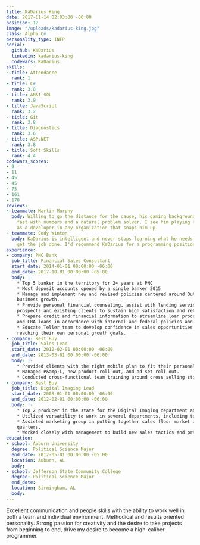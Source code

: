 ```yaml
---
title: KaDarius King
date: 2017-11-14 02:03:00 -06:00
position: 12
image: "/uploads/kadarius-king.jpg"
class: Alpha C#
personality_type: INFP
social:
  github: KaDarius
  linkedin: kadarius-king
  codewars: KaDarius
skills:
- title: Attendance
  rank: 1
- title: C#
  rank: 3.8
- title: ANSI SQL
  rank: 3.9
- title: JavaScript
  rank: 3.2
- title: Git
  rank: 3.8
- title: Diagnostics
  rank: 3.6
- title: ASP.NET
  rank: 3.8
- title: Soft Skills
  rank: 4.4
codewars_scores:
- 9
- 11
- 45
- 45
- 75
- 161
- 170
reviews:
- teammate: Martin Murphy
  body: Willing to go the distance for the cause, his gaming background makes him
    fast with numbers and a natural problem solver. I see him playing a critical role
    as a developer in any organization that snaps him up.
- teammate: Cody Winton
  body: KaDarius is intelligent and never stops learning what he needs to know to
    get the job done. I'd recommend KaDarius for a programming position.
experience:
- company: PNC Bank
  job_title: Financial Sales Consultant
  start_date: 2014-01-01 00:00:00 -06:00
  end_date: 2017-10-01 00:00:00 -05:00
  body: |-
    * Top 5 banker in the territory for 2+ years at PNC
    * Most deposit accounts opened by a single banker 2015
    * Manage and implement new and revised policies centered around Outreach and Workplace
    business growth.
    * Provide personal financial counseling, assist with lending services, and building relationships with
    prospects and existing clients to sustain high satisfaction and retention scores.
    * Prepare credit and financial information to streamline loan processing for mortgage, installment,
    and CRA loans in accordance with internal and federal policies and procedures.
    * Educate Teller team to develop confidence in sales opportunities and provide development in
    reaching their own personal growth goals.
- company: Best Buy
  job_title: Sales Lead
  start_date: 2012-02-01 00:00:00 -06:00
  end_date: 2013-03-01 00:00:00 -06:00
  body: |-
    * Provided clients with the right mobile plan to fit their personal and/or family needs.
    * Managed P&amp;L, new product roll-out, and ad-set roll out.
    * Conducted cross-functional team training around cross selling store cards with every purchase.
- company: Best Buy
  job_title: Digital Imaging Lead
  start_date: 2008-01-01 00:00:00 -06:00
  end_date: 2012-02-01 00:00:00 -06:00
  body: |-
    * Top 2 producer in the state for the Digital Imaging department at BestBuy
    * Utilized versatility to work in several departments, including technical support.
    * Assisted marketing group in putting together sales floor market during holiday and peak sale
    quarters.
    * Worked closely with management to build new sales tactics and practices to motivate sales team.
education:
- school: Auburn University
  degree: Political Science Major
  end_date: 2012-05-01 00:00:00 -05:00
  location: Auburn, AL
  body: 
- school: Jefferson State Community College
  degree: Political Science Major
  end_date: 
  location: Birmingham, AL
  body: 
---
```


Excellent communication and people skills with the ability to work well in both a team and individual environment. Methodical and results oriented personality. Strong passion for creativity and the desire to take projects from beginning to end, drive my desire to become a high-caliber programmer.